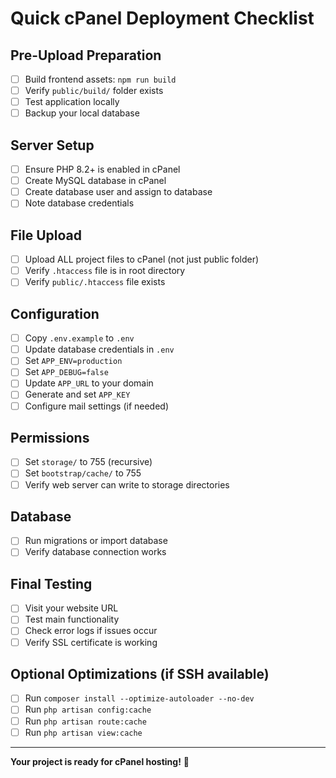 # Quick cPanel Deployment Checklist

## Pre-Upload Preparation
- [ ] Build frontend assets: `npm run build`
- [ ] Verify `public/build/` folder exists
- [ ] Test application locally
- [ ] Backup your local database

## Server Setup
- [ ] Ensure PHP 8.2+ is enabled in cPanel
- [ ] Create MySQL database in cPanel
- [ ] Create database user and assign to database
- [ ] Note database credentials

## File Upload
- [ ] Upload ALL project files to cPanel (not just public folder)
- [ ] Verify `.htaccess` file is in root directory
- [ ] Verify `public/.htaccess` file exists

## Configuration
- [ ] Copy `.env.example` to `.env`
- [ ] Update database credentials in `.env`
- [ ] Set `APP_ENV=production`
- [ ] Set `APP_DEBUG=false`
- [ ] Update `APP_URL` to your domain
- [ ] Generate and set `APP_KEY`
- [ ] Configure mail settings (if needed)

## Permissions
- [ ] Set `storage/` to 755 (recursive)
- [ ] Set `bootstrap/cache/` to 755
- [ ] Verify web server can write to storage directories

## Database
- [ ] Run migrations or import database
- [ ] Verify database connection works

## Final Testing
- [ ] Visit your website URL
- [ ] Test main functionality
- [ ] Check error logs if issues occur
- [ ] Verify SSL certificate is working

## Optional Optimizations (if SSH available)
- [ ] Run `composer install --optimize-autoloader --no-dev`
- [ ] Run `php artisan config:cache`
- [ ] Run `php artisan route:cache`
- [ ] Run `php artisan view:cache`

---
**Your project is ready for cPanel hosting!** 🚀
